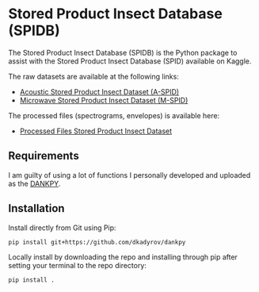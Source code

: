 # Stored Product Insect Database (SPIDB) 

The Stored Product Insect Database (SPIDB) is the Python package to assist with the Stored Product Insect Database (SPID) available on Kaggle. 

The raw datasets are available at the following links: 
- [Acoustic Stored Product Insect Dataset (A-SPID)](https://www.kaggle.com/datasets/dkadyrov/stored-product-insect-database-spidb-aspids)
- [Microwave Stored Product Insect Dataset (M-SPID)](https://www.kaggle.com/datasets/dkadyrov/stored-product-insect-database-spidb-mspids)

The processed files (spectrograms, envelopes) is available here: 
- [Processed Files Stored Product Insect Dataset](https://www.kaggle.com/datasets/dkadyrov/stored-product-insect-dataset-processed-data)


## Requirements 

I am guilty of using a lot of functions I personally developed and uploaded as the [DANKPY](https://github.com/dkadyrov/spidb).

## Installation

Install directly from Git using Pip: 

```bash
pip install git+https://github.com/dkadyrov/dankpy
```

Locally install by downloading the repo and installing through pip after setting your terminal to the repo directory: 

```bash
pip install .
```

